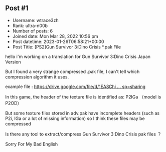 ## Post #1
- Username: wtrace3zh
- Rank: ultra-n00b
- Number of posts: 6
- Joined date: Mon Mar 28, 2022 10:56 pm
- Post datetime: 2023-01-26T06:58:21+00:00
- Post Title: [PS2]Gun Survivor 3:Dino Crisis *.pak File

hello i'm working on a translation for Gun Survivor 3:Dino Crisis Japan Version

But I found a very strange compressed .pak file, I can't tell which compression algorithm it uses.

example file : [https://drive.google.com/file/d/1EA8Chi ... sp=sharing](https://drive.google.com/file/d/1EA8Chikybl0BmeXzvxCY6a5aKoqA0P_r/view?usp=sharing)

In this game, the header of the texture file is identified as: P2IGa （model is P2OD）

But some texture files stored in adv.pak have incomplete headers (such as P2i, IGa or a lot of missing information) so I think these files may be compressed

Is there any tool to extract/compress Gun Survivor 3:Dino Crisis pak files ？

Sorry For My Bad English
